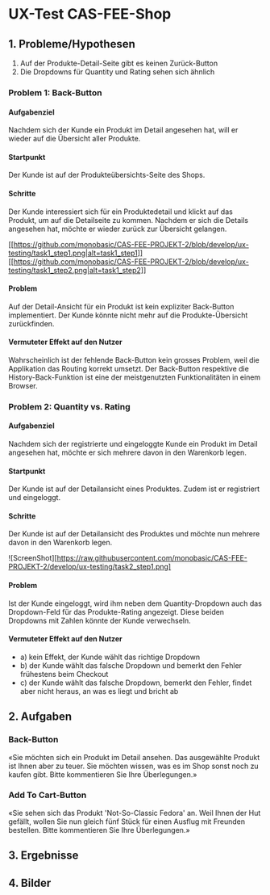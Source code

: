 # UX-Test CAS-FEE-Shop

## 1. Probleme/Hypothesen

1. Auf der Produkte-Detail-Seite gibt es keinen Zurück-Button
2. Die Dropdowns für Quantity und Rating sehen sich ähnlich

### Problem 1: Back-Button

#### Aufgabenziel

Nachdem sich der Kunde ein Produkt im Detail angesehen hat, will er wieder auf die Übersicht aller Produkte.

#### Startpunkt

Der Kunde ist auf der Produkteübersichts-Seite des Shops.

#### Schritte

Der Kunde interessiert sich für ein Produktedetail und klickt auf das Produkt, um auf die Detailseite zu kommen. Nachdem er sich die Details angesehen hat, möchte er wieder zurück zur Übersicht gelangen.

[[https://github.com/monobasic/CAS-FEE-PROJEKT-2/blob/develop/ux-testing/task1_step1.png|alt=task1_step1]]
[[https://github.com/monobasic/CAS-FEE-PROJEKT-2/blob/develop/ux-testing/task1_step2.png|alt=task1_step2]]

#### Problem

Auf der Detail-Ansicht für ein Produkt ist kein expliziter Back-Button implementiert. Der Kunde könnte nicht mehr auf die Produkte-Übersicht zurückfinden.

#### Vermuteter Effekt auf den Nutzer

Wahrscheinlich ist der fehlende Back-Button kein grosses Problem, weil die Applikation das Routing korrekt umsetzt. Der Back-Button respektive die History-Back-Funktion ist eine der meistgenutzten Funktionalitäten in einem Browser.

### Problem 2: Quantity vs. Rating

#### Aufgabenziel

Nachdem sich der registrierte und eingeloggte Kunde ein Produkt im Detail angesehen hat, möchte er sich mehrere davon in den Warenkorb legen.

#### Startpunkt

Der Kunde ist auf der Detailansicht eines Produktes. Zudem ist er registriert und eingeloggt.

#### Schritte

Der Kunde ist auf der Detailansicht des Produktes und möchte nun mehrere davon in den Warenkorb legen.

![ScreenShot][https://raw.githubusercontent.com/monobasic/CAS-FEE-PROJEKT-2/develop/ux-testing/task2_step1.png]

#### Problem

Ist der Kunde eingeloggt, wird ihm neben dem Quantity-Dropdown auch das Dropdown-Feld für das Produkte-Rating angezeigt. Diese beiden Dropdowns mit Zahlen könnte der Kunde verwechseln.

#### Vermuteter Effekt auf den Nutzer

- a) kein Effekt, der Kunde wählt das richtige Dropdown
- b) der Kunde wählt das falsche Dropdown und bemerkt den Fehler frühestens beim Checkout
- c) der Kunde wählt das falsche Dropdown, bemerkt den Fehler, findet aber nicht heraus, an was es liegt und bricht ab

## 2. Aufgaben

### Back-Button

«Sie möchten sich ein Produkt im Detail ansehen. Das ausgewählte Produkt ist Ihnen aber zu teuer. Sie möchten wissen, was es im Shop sonst noch zu kaufen gibt. Bitte kommentieren Sie Ihre Überlegungen.»

### Add To Cart-Button

«Sie sehen sich das Produkt 'Not-So-Classic Fedora' an. Weil Ihnen der Hut gefällt, wollen Sie nun gleich fünf Stück für einen Ausflug mit Freunden bestellen. Bitte kommentieren Sie Ihre Überlegungen.»

## 3. Ergebnisse

## 4. Bilder